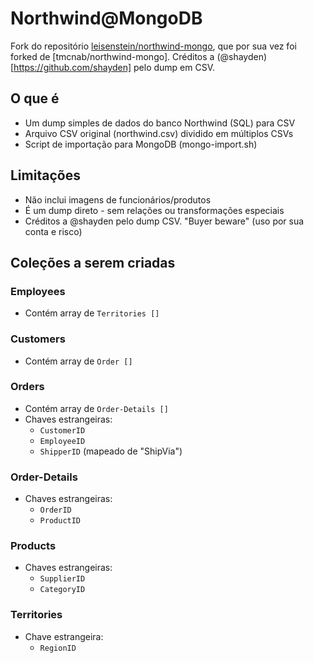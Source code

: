 # Northwind@MongoDB
Fork do repositório [leisenstein/northwind-mongo](https://github.com/leisenstein/northwind-mongo), que por sua vez foi forked de [tmcnab/northwind-mongo]. Créditos a (@shayden)[https://github.com/shayden] pelo dump em CSV.

## O que é
- Um dump simples de dados do banco Northwind (SQL) para CSV
- Arquivo CSV original (northwind.csv) dividido em múltiplos CSVs
- Script de importação para MongoDB (mongo-import.sh)

## Limitações
- Não inclui imagens de funcionários/produtos
- É um dump direto - sem relações ou transformações especiais
- Créditos a @shayden pelo dump CSV. "Buyer beware" (uso por sua conta e risco)

## Coleções a serem criadas

### Employees
- Contém array de `Territories []`

### Customers
- Contém array de `Order []`

### Orders
- Contém array de `Order-Details []`
- Chaves estrangeiras:
  - `CustomerID`
  - `EmployeeID`
  - `ShipperID` (mapeado de "ShipVia")

### Order-Details
- Chaves estrangeiras:
  - `OrderID`
  - `ProductID`

### Products
- Chaves estrangeiras:
  - `SupplierID`
  - `CategoryID`

### Territories
- Chave estrangeira:
  - `RegionID`
